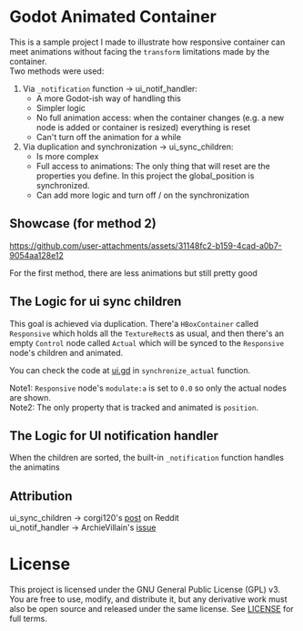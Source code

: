 # Godot Animated Container

This is a sample project I made to illustrate how responsive container can meet
animations without facing the `transform` limitations made by the container.  
Two methods were used:
1. Via `_notification` function -> ui_notif_handler:
    - A more Godot-ish way of handling this
    - Simpler logic
    - No full animation access: when the container changes (e.g. a new node is added or container is resized)
    everything is reset
    - Can't turn off the animation for a while
2. Via duplication and synchronization -> ui_sync_children:
    - Is more complex
    - Full access to animations: The only thing that will reset are the properties
    you define. In this project the global_position is synchronized.
    - Can add more logic and turn off / on the synchronization

## Showcase (for method 2)

https://github.com/user-attachments/assets/31148fc2-b159-4cad-a0b7-9054aa128e12

For the first method, there are less animations but still pretty good

## The Logic for ui sync children

This goal is achieved via duplication. There'a `HBoxContainer` called `Responsive`
which holds all the `TextureRect`s as usual, and then there's an empty `Control` node
called `Actual` which will be synced to the `Responsive` node's children and animated.

You can check the code at [ui.gd](ui_sync_children/ui.gd) in `synchronize_actual` function. 

Note1: `Responsive` node's `modulate:a` is set to `0.0` so only the actual nodes are shown.  
Note2: The only property that is tracked and animated is `position`.

## The Logic for UI notification handler

When the children are sorted, the built-in `_notification` function handles the animatins

## Attribution

ui_sync_children -> corgi120's [post](https://www.reddit.com/r/godot/comments/x00qc4/turn_order_ui_trick_to_animate_children_inside/) on Reddit  
ui_notif_handler -> ArchieVillain's [issue](https://github.com/godotengine/godot-proposals/issues/9616)

# License

This project is licensed under the GNU General Public License (GPL) v3. You are free to use, modify, and distribute it, but any derivative work must also be open source and released under the same license. See [LICENSE](https://www.gnu.org/licenses/gpl-3.0.en.html) for full terms.
